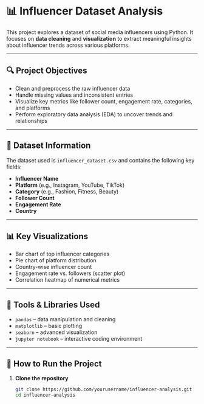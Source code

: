 # 📊 Influencer Dataset Analysis

This project explores a dataset of social media influencers using Python. It focuses on **data cleaning** and **visualization** to extract meaningful insights about influencer trends across various platforms.

---

## 🔍 Project Objectives

- Clean and preprocess the raw influencer data
- Handle missing values and inconsistent entries
- Visualize key metrics like follower count, engagement rate, categories, and platforms
- Perform exploratory data analysis (EDA) to uncover trends and relationships

---

## 📁 Dataset Information

The dataset used is `influencer_dataset.csv` and contains the following key fields:

- **Influencer Name**
- **Platform** (e.g., Instagram, YouTube, TikTok)
- **Category** (e.g., Fashion, Fitness, Beauty)
- **Follower Count**
- **Engagement Rate**
- **Country**

---

## 📊 Key Visualizations

- Bar chart of top influencer categories
- Pie chart of platform distribution
- Country-wise influencer count
- Engagement rate vs. followers (scatter plot)
- Correlation heatmap of numerical metrics

---

## 🧰 Tools & Libraries Used

- `pandas` – data manipulation and cleaning
- `matplotlib` – basic plotting
- `seaborn` – advanced visualization
- `jupyter notebook` – interactive coding environment

---

## 🚀 How to Run the Project

1. **Clone the repository**
   ```bash
   git clone https://github.com/yourusername/influencer-analysis.git
   cd influencer-analysis


